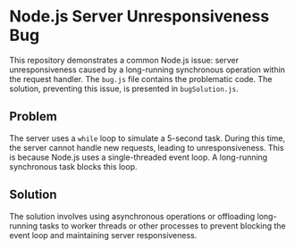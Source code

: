 # Node.js Server Unresponsiveness Bug

This repository demonstrates a common Node.js issue: server unresponsiveness caused by a long-running synchronous operation within the request handler.  The `bug.js` file contains the problematic code.  The solution, preventing this issue, is presented in `bugSolution.js`.

## Problem

The server uses a `while` loop to simulate a 5-second task. During this time, the server cannot handle new requests, leading to unresponsiveness. This is because Node.js uses a single-threaded event loop.  A long-running synchronous task blocks this loop.

## Solution

The solution involves using asynchronous operations or offloading long-running tasks to worker threads or other processes to prevent blocking the event loop and maintaining server responsiveness.